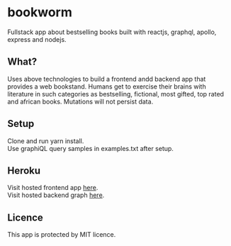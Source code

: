 # bookworm
Fullstack app about bestselling books built with reactjs, graphql, apollo, express and nodejs.

What?
--------
Uses above technologies to build a frontend andd backend app that provides a web bookstand. Humans get to exercise their brains with literature in such categories as bestselling, fictional, most gifted, top rated and african books. Mutations will not persist data.

Setup
--------
Clone and run yarn install.<br />
Use graphiQL query samples in examples.txt after setup.

Heroku
--------
Visit hosted frontend app <a href='https://lno-bookworm.herokuapp.com'> here</a>.<br />
Visit hosted backend graph <a href='https://lno-bookworm.herokuapp.com/graphql'> here</a>.

Licence
--------
This app is protected by MIT licence.<br />
